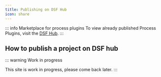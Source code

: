 ```yaml
---
title: Publishing on DSF Hub
icon: share
---
```


::: info Marketplace for process plugins
To view already published Process Plugins, visit the [DSF Hub](https://hub.dsf.dev).
:::

## How to publish a project on DSF hub

::: warning Work in progress

This site is work in progress, please come back later.
:::